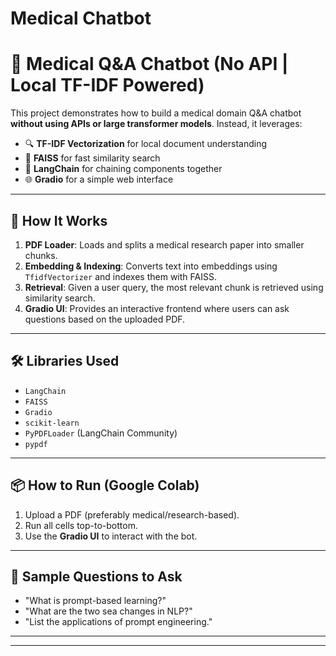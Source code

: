 # Medical Chatbot

# 🧠 Medical Q&A Chatbot (No API | Local TF-IDF Powered)

This project demonstrates how to build a medical domain Q&A chatbot **without using APIs or large transformer models**. Instead, it leverages:

- 🔍 **TF-IDF Vectorization** for local document understanding
- 🧱 **FAISS** for fast similarity search
- 🔗 **LangChain** for chaining components together
- 🌐 **Gradio** for a simple web interface

---

## 🚀 How It Works

1. **PDF Loader**: Loads and splits a medical research paper into smaller chunks.
2. **Embedding & Indexing**: Converts text into embeddings using `TfidfVectorizer` and indexes them with FAISS.
3. **Retrieval**: Given a user query, the most relevant chunk is retrieved using similarity search.
4. **Gradio UI**: Provides an interactive frontend where users can ask questions based on the uploaded PDF.

---

## 🛠️ Libraries Used

- `LangChain`
- `FAISS`
- `Gradio`
- `scikit-learn`
- `PyPDFLoader` (LangChain Community)
- `pypdf`

---

## 📦 How to Run (Google Colab)

1. Upload a PDF (preferably medical/research-based).
2. Run all cells top-to-bottom.
3. Use the **Gradio UI** to interact with the bot.

---

## 📎 Sample Questions to Ask

- "What is prompt-based learning?"
- "What are the two sea changes in NLP?"
- "List the applications of prompt engineering."

---

---


